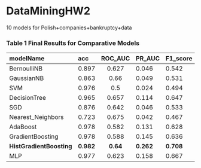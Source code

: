 # DataMiningHW2
10 models for Polish+companies+bankruptcy+data

### Table 1 Final Results for Comparative Models

| modelName | acc	| ROC_AUC	| PR_AUC	| F1_score	| time_used |
| :--------  | :-----  | :----:  | :--------  | :-----  | :----:  |
| BernoulliNB |	0.897 |	0.627 |	0.046 |	0.542 |	0.011 |
| GaussianNB |	0.863 |	0.66 |	0.049 |	0.531 |	0.012  |
| SVM |	0.976 |	0.5 |	0.024 |	0.494 |	1.470 |
| DecisionTree |	0.965	 |0.657 |	0.114 |	0.647 |	0.750  |
| SGD |	0.876 |	0.642 |	0.046 |	0.533 |	0.042 |
| Nearest_Neighbors |	0.723 |	0.675 |	0.042 |	0.467 |	0.007  |
| AdaBoost |	0.978 |	0.582 |	0.131 |	0.628 |	7.771 |
| GradientBoosting |	0.978 |	0.588 |	0.145 |	0.636 |	6.518 |
| **HistGradientBoosting** |	**0.982** |	**0.64** |	**0.262** |	**0.708** |	**9.174** |
| MLP |	0.977 |	0.623 |	0.158 |	0.667 |	113.919 |